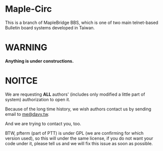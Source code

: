 Maple-Circ
==========

This is a branch of MapleBridge BBS, which is one of two main telnet-based Bulletin board systems developed in Taiwan.


WARNING
==========

**Anything is under constructions.**


NOITCE
==========

We are requesting **ALL** authors' (includes only modified a little part of system) authorization to open it.

Because of the long time history, we wish authors contact us by sending email to <me@davy.tw>.

And we are trying to contact you, too.

BTW, pfterm (part of PTT) is under GPL (we are confirming for which version used), so this will under the same license,
if you do not want your code under it, please tell us and we will fix this issue as soon as possible.

